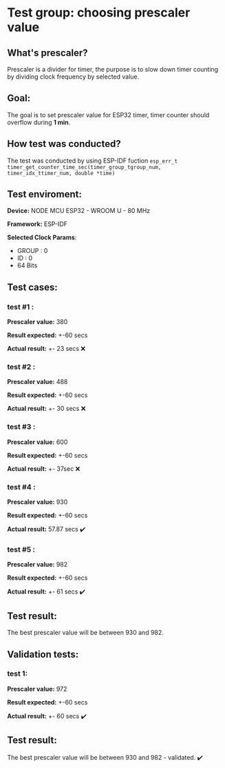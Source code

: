 # Test group: choosing prescaler value
## What's prescaler?
Prescaler is a divider for timer, the purpose is to slow down timer counting by dividing clock frequency by selected value.

## Goal: 
The goal is to set prescaler value for ESP32 timer,  timer counter should overflow during __1 min__.

## How test was conducted?

The test was conducted by using ESP-IDF fuction 
`` esp_err_t timer_get_counter_time_sec(timer_group_tgroup_num, timer_idx_ttimer_num, double *time) ``

## Test enviroment:

__Device:__  NODE MCU ESP32 - WROOM U - 80 MHz

__Framework:__ ESP-IDF

__Selected Clock Params__:
- GROUP :  0
- ID : 0
- 64 Bits

## Test cases:
### test #1 :
__Prescaler value:__ 380

__Result expected:__ +-60 secs

__Actual result:__ +- 23 secs ❌

### test #2 :
__Prescaler value:__ 488

__Result expected:__ +-60 secs

__Actual result:__ +- 30 secs ❌

### test #3 :
__Prescaler value:__ 600

__Result expected:__ +-60 secs

__Actual result:__ +- 37sec ❌

### test #4 : 
__Prescaler value:__  930 

__Result expected:__  +-60 secs

__Actual result:__   57.87 secs ✔️

### test #5 :
__Prescaler value:__ 982

__Result expected:__ +-60 secs

__Actual result:__ +- 61 secs ✔️

## Test result:
The best prescaler value will be between 930 and 982.

## Validation tests:
### test 1:
__Prescaler value:__ 972

__Result expected:__ +-60 secs

__Actual result:__ +- 60 secs ✔️

## Test result:
The best prescaler value will be between 930 and 982 - validated. ✔️
